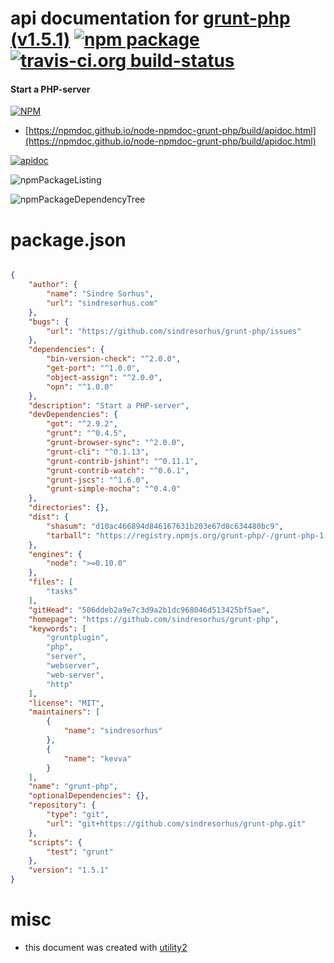 # api documentation for  [grunt-php (v1.5.1)](https://github.com/sindresorhus/grunt-php)  [![npm package](https://img.shields.io/npm/v/npmdoc-grunt-php.svg?style=flat-square)](https://www.npmjs.org/package/npmdoc-grunt-php) [![travis-ci.org build-status](https://api.travis-ci.org/npmdoc/node-npmdoc-grunt-php.svg)](https://travis-ci.org/npmdoc/node-npmdoc-grunt-php)
#### Start a PHP-server

[![NPM](https://nodei.co/npm/grunt-php.png?downloads=true&downloadRank=true&stars=true)](https://www.npmjs.com/package/grunt-php)

- [https://npmdoc.github.io/node-npmdoc-grunt-php/build/apidoc.html](https://npmdoc.github.io/node-npmdoc-grunt-php/build/apidoc.html)

[![apidoc](https://npmdoc.github.io/node-npmdoc-grunt-php/build/screenCapture.buildCi.browser.%252Ftmp%252Fbuild%252Fapidoc.html.png)](https://npmdoc.github.io/node-npmdoc-grunt-php/build/apidoc.html)

![npmPackageListing](https://npmdoc.github.io/node-npmdoc-grunt-php/build/screenCapture.npmPackageListing.svg)

![npmPackageDependencyTree](https://npmdoc.github.io/node-npmdoc-grunt-php/build/screenCapture.npmPackageDependencyTree.svg)



# package.json

```json

{
    "author": {
        "name": "Sindre Sorhus",
        "url": "sindresorhus.com"
    },
    "bugs": {
        "url": "https://github.com/sindresorhus/grunt-php/issues"
    },
    "dependencies": {
        "bin-version-check": "^2.0.0",
        "get-port": "^1.0.0",
        "object-assign": "^2.0.0",
        "opn": "^1.0.0"
    },
    "description": "Start a PHP-server",
    "devDependencies": {
        "got": "^2.9.2",
        "grunt": "^0.4.5",
        "grunt-browser-sync": "^2.0.0",
        "grunt-cli": "^0.1.13",
        "grunt-contrib-jshint": "^0.11.1",
        "grunt-contrib-watch": "^0.6.1",
        "grunt-jscs": "^1.6.0",
        "grunt-simple-mocha": "^0.4.0"
    },
    "directories": {},
    "dist": {
        "shasum": "d10ac466894d846167631b203e67d8c634480bc9",
        "tarball": "https://registry.npmjs.org/grunt-php/-/grunt-php-1.5.1.tgz"
    },
    "engines": {
        "node": ">=0.10.0"
    },
    "files": [
        "tasks"
    ],
    "gitHead": "506ddeb2a9e7c3d9a2b1dc968046d513425bf5ae",
    "homepage": "https://github.com/sindresorhus/grunt-php",
    "keywords": [
        "gruntplugin",
        "php",
        "server",
        "webserver",
        "web-server",
        "http"
    ],
    "license": "MIT",
    "maintainers": [
        {
            "name": "sindresorhus"
        },
        {
            "name": "kevva"
        }
    ],
    "name": "grunt-php",
    "optionalDependencies": {},
    "repository": {
        "type": "git",
        "url": "git+https://github.com/sindresorhus/grunt-php.git"
    },
    "scripts": {
        "test": "grunt"
    },
    "version": "1.5.1"
}
```



# misc
- this document was created with [utility2](https://github.com/kaizhu256/node-utility2)

